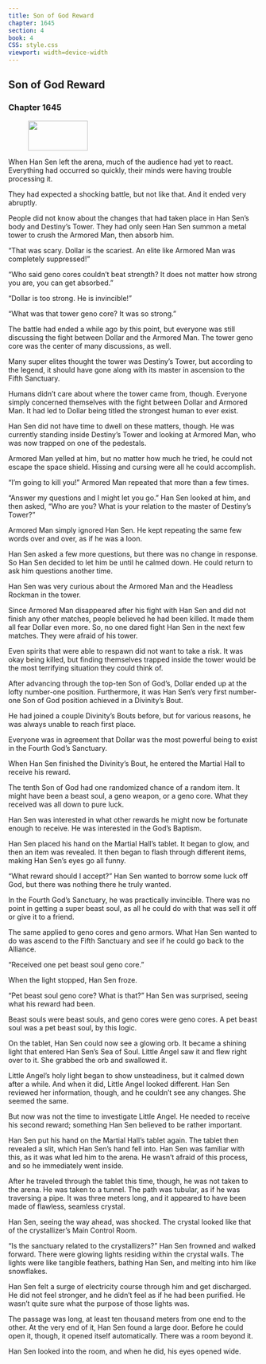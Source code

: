 ```yaml
---
title: Son of God Reward
chapter: 1645
section: 4
book: 4
CSS: style.css
viewport: width=device-width
---
```


## Son of God Reward

### Chapter 1645

<figure>
	<img src="../Images/gem.gif" alt="" id="gem" width="120" height="60" />
</figure>

When Han Sen left the arena, much of the audience had yet to react. Everything had occurred so quickly, their minds were having trouble processing it.

They had expected a shocking battle, but not like that. And it ended very abruptly.

People did not know about the changes that had taken place in Han Sen’s body and Destiny’s Tower. They had only seen Han Sen summon a metal tower to crush the Armored Man, then absorb him.

“That was scary. Dollar is the scariest. An elite like Armored Man was completely suppressed!”

“Who said geno cores couldn’t beat strength? It does not matter how strong you are, you can get absorbed.”

“Dollar is too strong. He is invincible!”

“What was that tower geno core? It was so strong.”

The battle had ended a while ago by this point, but everyone was still discussing the fight between Dollar and the Armored Man. The tower geno core was the center of many discussions, as well.

Many super elites thought the tower was Destiny’s Tower, but according to the legend, it should have gone along with its master in ascension to the Fifth Sanctuary.

Humans didn’t care about where the tower came from, though. Everyone simply concerned themselves with the fight between Dollar and Armored Man. It had led to Dollar being titled the strongest human to ever exist.

Han Sen did not have time to dwell on these matters, though. He was currently standing inside Destiny’s Tower and looking at Armored Man, who was now trapped on one of the pedestals.

Armored Man yelled at him, but no matter how much he tried, he could not escape the space shield. Hissing and cursing were all he could accomplish.

“I’m going to kill you!” Armored Man repeated that more than a few times.

“Answer my questions and I might let you go.” Han Sen looked at him, and then asked, “Who are you? What is your relation to the master of Destiny’s Tower?”



Armored Man simply ignored Han Sen. He kept repeating the same few words over and over, as if he was a loon.

Han Sen asked a few more questions, but there was no change in response. So Han Sen decided to let him be until he calmed down. He could return to ask him questions another time.

Han Sen was very curious about the Armored Man and the Headless Rockman in the tower.

Since Armored Man disappeared after his fight with Han Sen and did not finish any other matches, people believed he had been killed. It made them all fear Dollar even more. So, no one dared fight Han Sen in the next few matches. They were afraid of his tower.

Even spirits that were able to respawn did not want to take a risk. It was okay being killed, but finding themselves trapped inside the tower would be the most terrifying situation they could think of.

After advancing through the top-ten Son of God’s, Dollar ended up at the lofty number-one position. Furthermore, it was Han Sen’s very first number-one Son of God position achieved in a Divinity’s Bout.

He had joined a couple Divinity’s Bouts before, but for various reasons, he was always unable to reach first place.

Everyone was in agreement that Dollar was the most powerful being to exist in the Fourth God’s Sanctuary.

When Han Sen finished the Divinity’s Bout, he entered the Martial Hall to receive his reward.

The tenth Son of God had one randomized chance of a random item. It might have been a beast soul, a geno weapon, or a geno core. What they received was all down to pure luck.

Han Sen was interested in what other rewards he might now be fortunate enough to receive. He was interested in the God’s Baptism.

Han Sen placed his hand on the Martial Hall’s tablet. It began to glow, and then an item was revealed. It then began to flash through different items, making Han Sen’s eyes go all funny.



“What reward should I accept?” Han Sen wanted to borrow some luck off God, but there was nothing there he truly wanted.

In the Fourth God’s Sanctuary, he was practically invincible. There was no point in getting a super beast soul, as all he could do with that was sell it off or give it to a friend.

The same applied to geno cores and geno armors. What Han Sen wanted to do was ascend to the Fifth Sanctuary and see if he could go back to the Alliance.

“Received one pet beast soul geno core.”

When the light stopped, Han Sen froze.

“Pet beast soul geno core? What is that?” Han Sen was surprised, seeing what his reward had been.

Beast souls were beast souls, and geno cores were geno cores. A pet beast soul was a pet beast soul, by this logic.

On the tablet, Han Sen could now see a glowing orb. It became a shining light that entered Han Sen’s Sea of Soul. Little Angel saw it and flew right over to it. She grabbed the orb and swallowed it.

Little Angel’s holy light began to show unsteadiness, but it calmed down after a while. And when it did, Little Angel looked different. Han Sen reviewed her information, though, and he couldn’t see any changes. She seemed the same.

But now was not the time to investigate Little Angel. He needed to receive his second reward; something Han Sen believed to be rather important.

Han Sen put his hand on the Martial Hall’s tablet again. The tablet then revealed a slit, which Han Sen’s hand fell into. Han Sen was familiar with this, as it was what led him to the arena. He wasn’t afraid of this process, and so he immediately went inside.

After he traveled through the tablet this time, though, he was not taken to the arena. He was taken to a tunnel. The path was tubular, as if he was traversing a pipe. It was three meters long, and it appeared to have been made of flawless, seamless crystal.

Han Sen, seeing the way ahead, was shocked. The crystal looked like that of the crystallizer’s Main Control Room.

“Is the sanctuary related to the crystallizers?” Han Sen frowned and walked forward. There were glowing lights residing within the crystal walls. The lights were like tangible feathers, bathing Han Sen, and melting into him like snowflakes.

Han Sen felt a surge of electricity course through him and get discharged. He did not feel stronger, and he didn’t feel as if he had been purified. He wasn’t quite sure what the purpose of those lights was.

The passage was long, at least ten thousand meters from one end to the other. At the very end of it, Han Sen found a large door. Before he could open it, though, it opened itself automatically. There was a room beyond it.

Han Sen looked into the room, and when he did, his eyes opened wide.